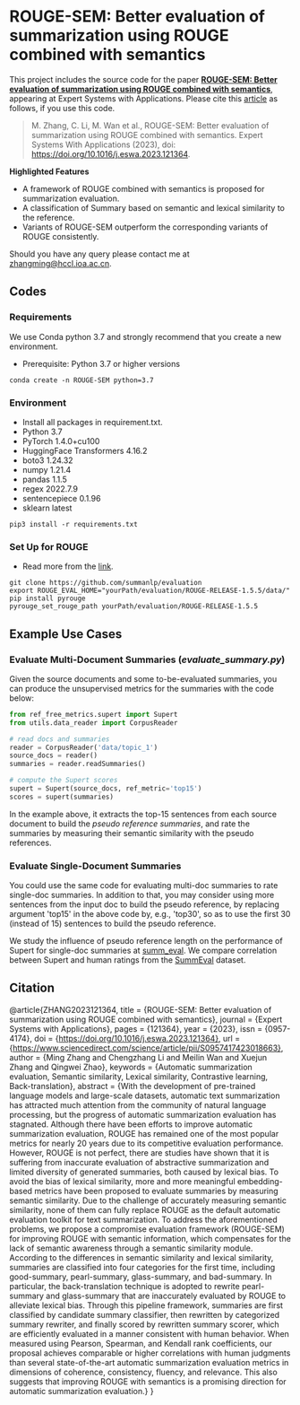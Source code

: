 # ROUGE-SEM: Better evaluation of summarization using ROUGE combined with semantics

This project includes the source code for the paper [**ROUGE-SEM: Better evaluation of summarization using ROUGE combined with semantics**](https://www.sciencedirect.com/science/article/pii/S0957417423018663), appearing at Expert Systems with Applications. Please cite this [article](https://www.sciencedirect.com/science/article/pii/S0957417423018663) as follows, if you use this code.

> M. Zhang, C. Li, M. Wan et al., ROUGE-SEM: Better evaluation of summarization using ROUGE combined with semantics. Expert Systems With Applications (2023), doi: https://doi.org/10.1016/j.eswa.2023.121364.

**Highlighted Features**

* A framework of ROUGE combined with semantics is proposed for summarization evaluation.
* A classification of Summary based on semantic and lexical similarity to the reference.
* Variants of ROUGE-SEM outperform the corresponding variants of ROUGE consistently.

<!--You might also be interested in our code for stock movement prediction. We have deposited the code in the Code Ocean platform. The accepted code capsules can be found through https://codeocean.com/capsule/8892872/tree/v1. The DOI of the code is https://doi.org/10.24433/CO.2855516.v1
-->

Should you have any query please contact me at [zhangming@hccl.ioa.ac.cn](mailto:zhangming@hccl.ioa.ac.cn).

## Codes
### Requirements
We use Conda python 3.7 and strongly recommend that you create a new environment.
* Prerequisite: Python 3.7 or higher versions
```shell script
conda create -n ROUGE-SEM python=3.7
```

### Environment
* Install all packages in requirement.txt.
* Python 3.7
* PyTorch 1.4.0+cu100
* HuggingFace Transformers 4.16.2
* boto3 1.24.32
* numpy 1.21.4
* pandas 1.1.5
* regex 2022.7.9
* sentencepiece 0.1.96
* sklearn latest
```shell script
pip3 install -r requirements.txt
```


### Set Up for ROUGE 
* Read more from the [link](https://github.com/bheinzerling/pyrouge).
```shell script
git clone https://github.com/summanlp/evaluation
export ROUGE_EVAL_HOME="yourPath/evaluation/ROUGE-RELEASE-1.5.5/data/"
pip install pyrouge
pyrouge_set_rouge_path yourPath/evaluation/ROUGE-RELEASE-1.5.5
```




## Example Use Cases

### Evaluate Multi-Document Summaries (*evaluate_summary.py*)
Given the source documents and some to-be-evaluated summaries, you can produce the unsupervised metrics for the summaries with the code below:

```python
from ref_free_metrics.supert import Supert
from utils.data_reader import CorpusReader

# read docs and summaries
reader = CorpusReader('data/topic_1')
source_docs = reader()
summaries = reader.readSummaries() 

# compute the Supert scores
supert = Supert(source_docs, ref_metric='top15') 
scores = supert(summaries)
```
In the example above, it extracts the top-15 sentences from each source document
to build the *pseudo reference summaries*, and rate the summaries
by measuring their semantic similarity with the pseudo references.

### Evaluate Single-Document Summaries 
You could use the same code for evaluating multi-doc summaries to rate single-doc summaries.
In addition to that, you may consider using more sentences from the input doc to 
build the pseudo reference, by replacing argument 'top15' in the above code by, e.g., 'top30',
so as to use the first 30 (instead of 15) sentences to build the pseudo reference.

We study the influence of pseudo reference length on the performance of Supert 
for single-doc summaries at [summ_eval](summ_eval/). We compare
correlation between Supert and human ratings from the [SummEval](https://github.com/Yale-LILY/SummEval)
dataset.


## Citation
@article{ZHANG2023121364,
title = {ROUGE-SEM: Better evaluation of summarization using ROUGE combined with semantics},
journal = {Expert Systems with Applications},
pages = {121364},
year = {2023},
issn = {0957-4174},
doi = {https://doi.org/10.1016/j.eswa.2023.121364},
url = {https://www.sciencedirect.com/science/article/pii/S0957417423018663},
author = {Ming Zhang and Chengzhang Li and Meilin Wan and Xuejun Zhang and Qingwei Zhao},
keywords = {Automatic summarization evaluation, Semantic similarity, Lexical similarity, Contrastive learning, Back-translation},
abstract = {With the development of pre-trained language models and large-scale datasets, automatic text summarization has attracted much attention from the community of natural language processing, but the progress of automatic summarization evaluation has stagnated. Although there have been efforts to improve automatic summarization evaluation, ROUGE has remained one of the most popular metrics for nearly 20 years due to its competitive evaluation performance. However, ROUGE is not perfect, there are studies have shown that it is suffering from inaccurate evaluation of abstractive summarization and limited diversity of generated summaries, both caused by lexical bias. To avoid the bias of lexical similarity, more and more meaningful embedding-based metrics have been proposed to evaluate summaries by measuring semantic similarity. Due to the challenge of accurately measuring semantic similarity, none of them can fully replace ROUGE as the default automatic evaluation toolkit for text summarization. To address the aforementioned problems, we propose a compromise evaluation framework (ROUGE-SEM) for improving ROUGE with semantic information, which compensates for the lack of semantic awareness through a semantic similarity module. According to the differences in semantic similarity and lexical similarity, summaries are classified into four categories for the first time, including good-summary, pearl-summary, glass-summary, and bad-summary. In particular, the back-translation technique is adopted to rewrite pearl-summary and glass-summary that are inaccurately evaluated by ROUGE to alleviate lexical bias. Through this pipeline framework, summaries are first classified by candidate summary classifier, then rewritten by categorized summary rewriter, and finally scored by rewritten summary scorer, which are efficiently evaluated in a manner consistent with human behavior. When measured using Pearson, Spearman, and Kendall rank coefficients, our proposal achieves comparable or higher correlations with human judgments than several state-of-the-art automatic summarization evaluation metrics in dimensions of coherence, consistency, fluency, and relevance. This also suggests that improving ROUGE with semantics is a promising direction for automatic summarization evaluation.}
}
